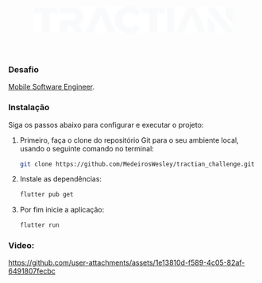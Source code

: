 <br/>
<h5 align="center">
  <img align="center" src="./assets/logos/tractian_logo.svg" width="400px" />
</h5>

<br/>

 ### Desafio 
  [Mobile Software Engineer](https://github.com/tractian/challenges/blob/main/mobile/README.md#mobile-software-engineer).

### Instalação

Siga os passos abaixo para configurar e executar o projeto:

1. Primeiro, faça o clone do repositório Git para o seu ambiente local, usando o seguinte comando no terminal:
    ```bash
    git clone https://github.com/MedeirosWesley/tractian_challenge.git
    ```

2. Instale as dependências:
    ```bash
    flutter pub get
    ```

3. Por fim inicie a aplicação:
    ```bash
    flutter run
    ```

### Video:

https://github.com/user-attachments/assets/1e13810d-f589-4c05-82af-6491807fecbc

